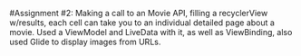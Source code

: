 #Assignment #2:
Making a call to an Movie API, filling a recyclerView w/results, each cell can take you to an individual detailed page about a movie.
Used a ViewModel and LiveData with it, as well as ViewBinding, also used Glide to display images from URLs.
